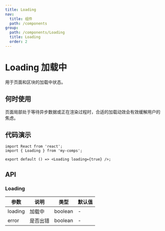 ```yaml
---
title: Loading
nav:
  title: 组件
  path: /components
group:
  path: /components/Loading
  title: Loading
  order: 2
---
```


# Loading 加载中
用于页面和区块的加载中状态。

## 何时使用
页面局部处于等待异步数据或正在渲染过程时，合适的加载动效会有效缓解用户的焦虑。

## 代码演示

```tsx
import React from 'react';
import { Loading } from 'my-comps';

export default () => <Loading loading={true} />;
```

<!-- More skills for writing demo: https://d.umijs.org/guide/basic#write-component-demo -->

## API
### Loading
| 参数 | 说明 | 类型 | 默认值 |
| ---- | ---- | ---- | ---- |
| loading | 加载中 | boolean | - |
| error | 是否出错 | boolean | - |

